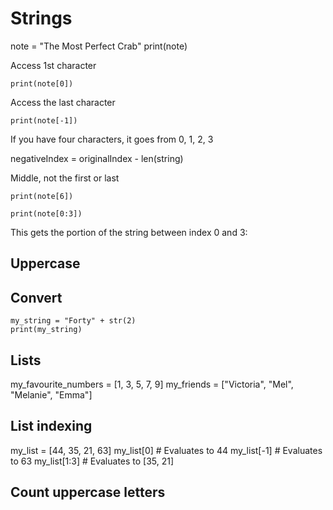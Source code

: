 # Strings

note = "The Most Perfect Crab"
print(note)

Access 1st character
    
`print(note[0])`

Access the last character

`print(note[-1])`

If you have four characters, it goes from 0, 1, 2, 3

negativeIndex = originalIndex - len(string)

Middle, not the first or last

`print(note[6])`

`print(note[0:3])`

This gets the portion of the string between index 0 and 3:

## Uppercase

## Convert

    my_string = "Forty" + str(2)
    print(my_string)

## Lists

my_favourite_numbers = [1, 3, 5, 7, 9]
my_friends = ["Victoria", "Mel", "Melanie", "Emma"]

## List indexing

my_list = [44, 35, 21, 63]
my_list[0]   # Evaluates to 44
my_list[-1]  # Evaluates to 63
my_list[1:3] # Evaluates to [35, 21]

## Count uppercase letters


